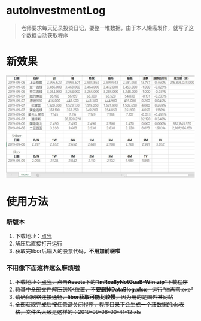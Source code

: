 
# autoInvestmentLog
> 老师要求每天记录投资日记，要整一堆数据，由于本人懒癌发作，就写了这个数据自动获取程序

# 新效果
![img](https://raw.githubusercontent.com/huanghaozi/autoInvestmentLog/master/Catch.JPG)

# 使用方法
### 新版本
1. 下载地址：[点我]( https://img.hacpai.com/file/2019/09/ImReallyNotGuaB-c9bd5d9e.zip )
2. 解压后直接打开运行
3. 获取完libor后输入的股票代码，**不用加前缀啦**

### 不用像下面这样这么麻烦啦

1. ~~下载地址：[点我]( https://github.com/huanghaozi/autoInvestmentLog/releases )，点击**Assets**下的“**ImReallyNotGuaB-Win.zip**”下载程序~~
2. ~~将其中全部文件解压到XX位置，**不要删掉DataBlog.xlsx**，运行“你再骂.exe”~~
3. ~~请确保网络连接通畅，**libor获取可能比较慢**，因为用的是国外某网站~~
4. ~~全部获取完成后按任意键关闭程序，程序目录下会生成一个装数据的xls表格，文件名大致是这样的：2019-09-06-00-41-12.xls~~

